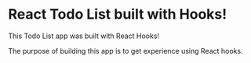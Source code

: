 <!-- TITLE/ -->
<h1>React Todo List built with Hooks!</h1>
<!-- /TITLE -->

<!-- DESCRIPTION/ -->
This Todo List app was built with React Hooks!

The purpose of building this app is to get experience using React hooks.
<!-- /DESCRIPTION -->